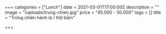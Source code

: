 +++
categories = ["Lunch"]
date = 2021-03-01T17:00:00Z
description = ""
image = "/uploads/trung-chien.jpg"
price = "45.000 - 50.000"
tags = []
title = "Trứng chiên hành lá / thịt bằm"

+++
